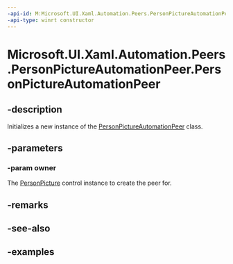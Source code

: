 ```yaml
---
-api-id: M:Microsoft.UI.Xaml.Automation.Peers.PersonPictureAutomationPeer.#ctor(Microsoft.UI.Xaml.Controls.PersonPicture)
-api-type: winrt constructor
---
```


<!-- Method syntax.
public PersonPictureAutomationPeer.PersonPictureAutomationPeer(PersonPicture owner)
-->

# Microsoft.UI.Xaml.Automation.Peers.PersonPictureAutomationPeer.PersonPictureAutomationPeer

## -description

Initializes a new instance of the [PersonPictureAutomationPeer](personpictureautomationpeer.md) class.

## -parameters
### -param owner

The [PersonPicture](../microsoft.ui.xaml.controls/personpicture.md) control instance to create the peer for.

## -remarks

## -see-also

## -examples


